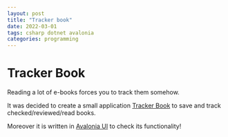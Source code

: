 ```yaml
---
layout: post
title: "Tracker book"
date: 2022-03-01
tags: csharp dotnet avalonia
categories: programming
---
```

# Tracker Book

Reading a lot of e-books forces you to track them somehow.

It was decided to create a small application [Tracker Book](https://trackerbook.github.io/) to save and track checked/reviewed/read books.

Moreover it is written in [Avalonia UI](http://avaloniaui.net/) to check its functionality!

